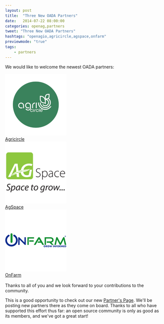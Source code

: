 ```yaml
---
layout: post
title:  "Three New OADA Partners"
date:   2014-07-22 08:00:00
categories: openag,partners
tweet: "Three New OADA Partners"
hashtags: "openagio,agricircle,agspace,onfarm"
previewmode: "true"
tags: 
    - partners
---
```


We would like to welcome the newest OADA partners: 

<div class="row">
  <div class="medium-4 column text-center">
    <a href="http://www.agricircle.com">
      <img width="200px" src="../partners/partner_logos/SQUARE_agricircle.png"/><br/>
      Agricircle
    </a>
  </div>

  <div class="medium-4 column text-center">
    <a href="http://www.ag-space.com">
      <img width="200px" src="../partners/partner_logos/SQUARE_agspace.png"/><br/>
      AgSpace
    </a>
  </div>

  <div class="medium-4 column text-center">
    <a href="http://www.onfarm.com">
      <img width="200px" src="../partners/partner_logos/SQUARE_onfarm.png"/><br/>
      OnFarm
    </a>
  </div>
</div>
<br/>
Thanks to all of you and we look forward to your contributions to the community.

This is a good opportunity to check out our new <a href="/partners/">Partner's Page</a>.  We'll be posting new partners there as
they come on board.  Thanks to all who have supported this effort thus far: an open source community is only as good as its members,
and we've got a great start!
